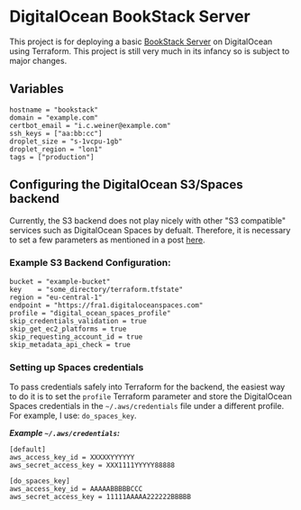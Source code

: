 # DigitalOcean BookStack Server

This project is for deploying a basic [BookStack Server](bookstackapp.com) on DigitalOcean using Terraform. This project is still very much in its infancy so is subject to major changes.

## Variables
```
hostname = "bookstack"
domain = "example.com"
certbot_email = "i.c.weiner@example.com"
ssh_keys = ["aa:bb:cc"]
droplet_size = "s-1vcpu-1gb"
droplet_region = "lon1"
tags = ["production"]
```

## Configuring the DigitalOcean S3/Spaces backend

Currently, the S3 backend does not play nicely with other "S3 compatible" services such as DigitalOcean Spaces by defualt. Therefore, it is necessary to set a few parameters as mentioned in a post [here](https://www.digitalocean.com/community/questions/spaces-as-terraform-backend).

### Example S3 Backend Configuration:
```
bucket = "example-bucket"
key    = "some_directory/terraform.tfstate"
region = "eu-central-1"
endpoint = "https://fra1.digitaloceanspaces.com"
profile = "digital_ocean_spaces_profile"
skip_credentials_validation = true
skip_get_ec2_platforms = true
skip_requesting_account_id = true
skip_metadata_api_check = true
```
### Setting up Spaces credentials
To pass credentials safely into Terraform for the backend, the easiest way to do it is to set the `profile` Terraform parameter and store the DigitalOcean Spaces credentials in the `~/.aws/credentials` file under a different profile. For example, I use: `do_spaces_key`.

_**Example `~/.aws/credentials`:**_
```
[default]
aws_access_key_id = XXXXXYYYYYY
aws_secret_access_key = XXX1111YYYYY88888

[do_spaces_key]
aws_access_key_id = AAAAABBBBBCCC
aws_secret_access_key = 11111AAAAA222222BBBBB
```
